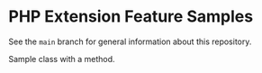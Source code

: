 # PHP Extension Feature Samples

See the `main` branch for general information about this repository.

Sample class with a method.